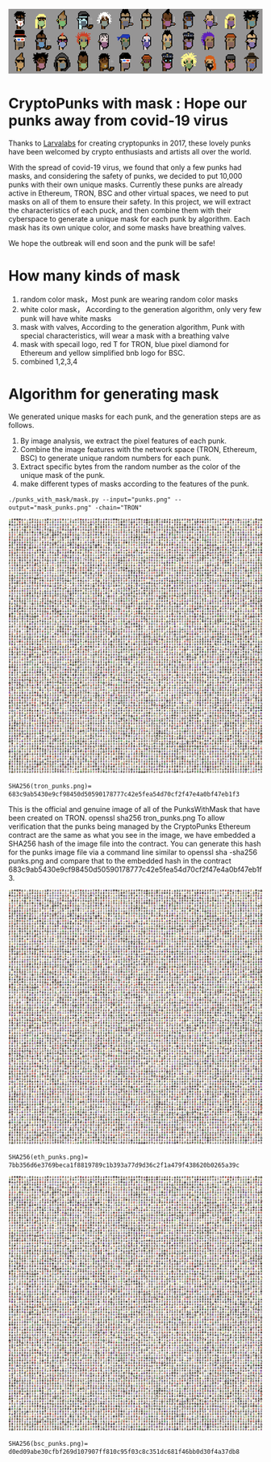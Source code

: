 ![punks_with_mask](/punk-with-mask-variety.png)
# CryptoPunks with mask : Hope our punks away from covid-19 virus
 
Thanks to [Larvalabs](https://github.com/larvalabs) for creating cryptopunks in 2017, these lovely punks have been welcomed by crypto enthusiasts and artists all over the world.

With the spread of covid-19 virus, we found that only a few punks had masks, and considering the safety of punks, we decided to put 10,000 punks with their own unique masks.
Currently these punks are already active in Ethereum, TRON, BSC and other virtual spaces, we need to put masks on all of them to ensure their safety. In this project, we will extract the characteristics of each puck, and then combine them with their cyberspace to generate a unique mask for each punk by algorithm. Each mask has its own unique color, and some masks have breathing valves.

We hope the outbreak will end soon and the punk will be safe!

# How many kinds of mask

1. random color mask，Most punk are wearing random color masks
2. white color mask， According to the generation algorithm, only very few punk will have white masks
3. mask with valves, According to the generation algorithm,  Punk with special characteristics, will wear a mask with a breathing valve
4. mask with specail logo,  red T for TRON, blue pixel diamond for Ethereum and yellow simplified bnb logo for BSC.
5. combined 1,2,3,4

# Algorithm for generating mask
We generated unique masks for each punk, and the generation steps are as follows.
1. By image analysis, we extract the pixel features of each punk.
2. Combine the image features with the network space (TRON, Ethereum, BSC) to generate unique random numbers for each punk.
3. Extract specific bytes from the random number as the color of the unique mask of the punk.
4. make different types of masks according to the features of the punk.

```
./punks_with_mask/mask.py --input="punks.png" --output="mask_punks.png" -chain="TRON"
```
![punks_with_mask](/tron_punks.png)

```
SHA256(tron_punks.png)= 683c9ab5430e9cf98450d50590178777c42e5fea54d70cf2f47e4a0bf47eb1f3
```
This is the official and genuine image of all of the PunksWithMask that have been created on TRON. openssl sha256 tron_punks.png 
To allow verification that the punks being managed by the CryptoPunks Ethereum contract are the same as what you see in the image, we have embedded a SHA256 hash of the image file into the contract. You can generate this hash for the punks image file via a command line similar to openssl sha -sha256 punks.png and compare that to the embedded hash in the contract 683c9ab5430e9cf98450d50590178777c42e5fea54d70cf2f47e4a0bf47eb1f3.


![punks_with_mask](/eth_punks.png)
```
SHA256(eth_punks.png)= 7bb356d6e3769beca1f8819789c1b393a77d9d36c2f1a479f438620b0265a39c
```
![punks_with_mask](/bsc_punks.png)
```
SHA256(bsc_punks.png)= d0ed09abe30cfbf269d107907ff810c95f03c8c351dc681f46bb0d30f4a37db8
```
